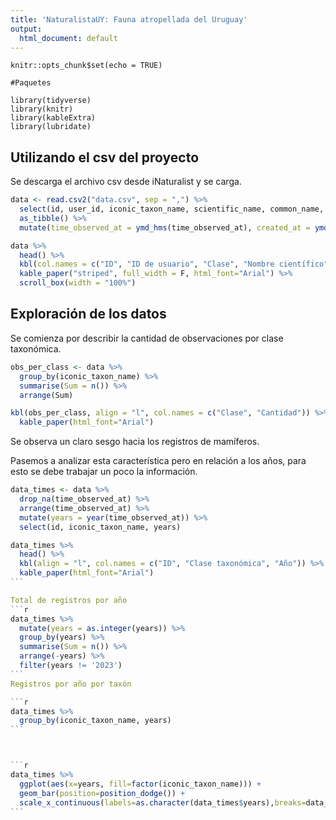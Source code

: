 ```yaml
---
title: 'NaturalistaUY: Fauna atropellada del Uruguay'
output:
  html_document: default
---
```


```{r setup, include=FALSE}
knitr::opts_chunk$set(echo = TRUE)
```

```{r, include=FALSE}
#Paquetes

library(tidyverse)
library(knitr)
library(kableExtra)
library(lubridate)
```

## Utilizando el csv del proyecto

Se descarga el archivo csv desde iNaturalist y se carga.

```r
data <- read.csv2("data.csv", sep = ",") %>% 
  select(id, user_id, iconic_taxon_name, scientific_name, common_name, quality_grade, latitude, longitude, time_observed_at, created_at, tag_list, description, license, url) %>% 
  as_tibble() %>%
  mutate(time_observed_at = ymd_hms(time_observed_at), created_at = ymd_hms(created_at))
```

```r
data %>% 
  head() %>% 
  kbl(col.names = c("ID", "ID de usuario", "Clase", "Nombre científico", "Nombre común", "Grado de calidad", "Latitud", "Longitud", "Observado", "Creado", "Lista de tags", "Descripción", "Licencia", "URL")) %>% 
  kable_paper("striped", full_width = F, html_font="Arial") %>%
  scroll_box(width = "100%")
```

## Exploración de los datos

Se comienza por describir la cantidad de observaciones por clase taxonómica.

```r
obs_per_class <- data %>% 
  group_by(iconic_taxon_name) %>% 
  summarise(Sum = n()) %>% 
  arrange(Sum)
```
```r
kbl(obs_per_class, align = "l", col.names = c("Clase", "Cantidad")) %>%
  kable_paper(html_font="Arial")
```

Se observa un claro sesgo hacia los registros de mamíferos.


Pasemos a analizar esta característica pero en relación a los años, para esto se debe trabajar un poco la información.


```r
data_times <- data %>%
  drop_na(time_observed_at) %>% 
  arrange(time_observed_at) %>%
  mutate(years = year(time_observed_at)) %>% 
  select(id, iconic_taxon_name, years) 
```


``````r
data_times %>% 
  head() %>% 
  kbl(align = "l", col.names = c("ID", "Clase taxonómica", "Año")) %>%
  kable_paper(html_font="Arial")
```

Total de registros por año
```r
data_times %>%
  mutate(years = as.integer(years)) %>% 
  group_by(years) %>%
  summarise(Sum = n()) %>% 
  arrange(-years) %>%
  filter(years != '2023')
```
Registros por año por taxón

```r
data_times %>%
  group_by(iconic_taxon_name, years)
```



```r
data_times %>% 
  ggplot(aes(x=years, fill=factor(iconic_taxon_name))) +
  geom_bar(position=position_dodge()) +
  scale_x_continuous(labels=as.character(data_times$years),breaks=data_times$years)
```







